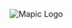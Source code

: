 ![Mapic Logo](https://cloud.githubusercontent.com/assets/2197944/19607438/2bf9e0be-97ca-11e6-8763-0d82d7b59285.png)
